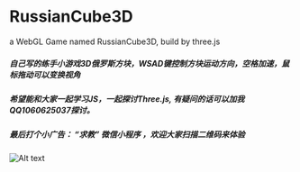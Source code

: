 # RussianCube3D
a WebGL Game named RussianCube3D, build by three.js
##### 自己写的练手小游戏3D俄罗斯方块，WSAD键控制方块运动方向，空格加速，鼠标拖动可以变换视角
##### 希望能和大家一起学习JS，一起探讨Three.js, 有疑问的话可以加我QQ1060625037探讨。
##### 最后打个小广告： “求教” 微信小程序  ，欢迎大家扫描二维码来体验


![Alt text](http://shishusaiwaitest.qiniudn.com/votefreely/热门投票头图/微信图片_20170503175552.jpg "Optional title")

